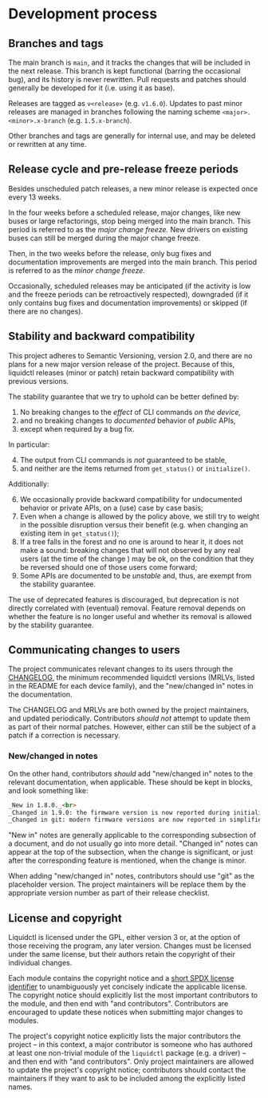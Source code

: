 # Development process

## Branches and tags

The main branch is `main`, and it tracks the changes that will be included in
the next release.  This branch is kept functional (barring the occasional bug),
and its history is never rewritten.  Pull requests and patches should generally
be developed for it (i.e. using it as base).

Releases are tagged as `v<release>` (e.g. `v1.6.0`).  Updates to past minor
releases are managed in branches following the naming scheme
`<major>.<minor>.x-branch` (e.g. `1.5.x-branch`).

Other branches and tags are generally for internal use, and may be deleted or
rewritten at any time.

## Release cycle and pre-release freeze periods

Besides unscheduled patch releases, a new minor release is expected once every
13 weeks.

In the four weeks before a scheduled release, major changes, like new buses or
large refactorings, stop being merged into the main branch.  This period is
referred to as the _major change freeze._  New drivers on existing buses can
still be merged during the major change freeze.

Then, in the two weeks before the release, only bug fixes and documentation
improvements are merged into the main branch.  This period is referred to as
the _minor change freeze._

Occasionally, scheduled releases may be anticipated (if the activity is low and
the freeze periods can be retroactively respected), downgraded (if it only
contains bug fixes and documentation improvements) or skipped (if there are no
changes).

## Stability and backward compatibility

This project adheres to Semantic Versioning, version 2.0, and there are no
plans for a new major version release of the project.  Because of this,
liquidctl releases (minor or patch) retain backward compatibility with previous
versions.

The stability guarantee that we try to uphold can be better defined by:

1. No breaking changes to the *effect* of CLI commands *on the device,*
2. and no breaking changes to *documented* behavior of *public* APIs,
3. except when required by a bug fix.

In particular:

4. The output from CLI commands is *not* guaranteed to be stable,
5. and neither are the items returned from `get_status()` or `initialize()`.

Additionally:

6. We occasionally provide backward compatibility for undocumented behavior or
   private APIs, on a (use) case by case basis;
7. Even when a change is allowed by the policy above, we still try to weight in
   the possible disruption versus their benefit (e.g. when changing an existing
   item in `get_status()`);
8. If a tree falls in the forest and no one is around to hear it, it does not
   make a sound: breaking changes that will not observed by any real users (at
   the time of the change ) may be ok, on the condition that they be reversed
   should one of those users come forward;
9. Some APIs are documented to be *unstable* and, thus, are exempt from the
   stability guarantee.

The use of deprecated features is discouraged, but deprecation is not directly
correlated with (eventual) removal.  Feature removal depends on whether the
feature is no longer useful and whether its removal is allowed by the stability
guarantee.

## Communicating changes to users

The project communicates relevant changes to its users through the [CHANGELOG],
the minimum recommended liquidctl versions (MRLVs, listed in the README for
each device family), and the "new/changed in" notes in the documentation.

The CHANGELOG and MRLVs are both owned by the project maintainers, and updated
periodically. Contributors _should not_ attempt to update them as part of their
normal patches. However, either can still be the subject of a patch if a
correction is necessary.

### New/changed in notes

On the other hand, contributors _should_ add "new/changed in" notes to the
relevant documentation, when applicable.  These should be kept in blocks, and
look something like:

```markdown
_New in 1.8.0._<br>
_Changed in 1.9.0: the firmware version is now reported during initialization._<br>
_Changed in git: modern firmware versions are now reported in simplified form._<br>
```

"New in" notes are generally applicable to the corresponding subsection of a
document, and do not usually go into more detail.  "Changed in" notes can
appear at the top of the subsection, when the change is significant, or just
after the corresponding feature is mentioned, when the change is minor.

When adding "new/changed in" notes, contributors should use "git" as the
placeholder version.  The project maintainers will be replace them by the
appropriate version number as part of their release checklist.

## License and copyright

Liquidctl is licensed under the GPL, either version 3 or, at the option of
those receiving the program, any later version.  Changes must be licensed under
the same license, but their authors retain the copyright of their individual
changes.

Each module contains the copyright notice and a [short SPDX license identifier]
to unambiguously yet concisely indicate the applicable license.  The
copyright notice should explicitly list the most important contributors to the
module, and then end with "and contributors".  Contributors are encouraged to
update these notices when submitting major changes to modules.

The project's copyright notice explicitly lists the major contributors the
project – in this context, a major contributor is someone who has authored at
least one non-trivial module of the `liquidctl` package (e.g. a driver) – and
then end with "and contributors".  Only project maintainers are allowed to
update the project's copyright notice; contributors should contact the
maintainers if they want to ask to be included among the explicitly listed
names.

[short SPDX license identifier]: https://spdx.github.io/spdx-spec/appendix-V-using-SPDX-short-identifiers-in-source-files/
[CHANGELOG]: ../../CHANGELOG.md
